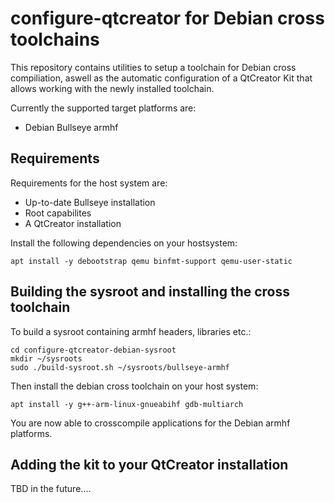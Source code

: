 # configure-qtcreator for Debian cross toolchains

This repository contains utilities to setup a toolchain for Debian cross compiliation,
aswell as the automatic configuration of a QtCreator Kit that allows working with the
newly installed toolchain.

Currently the supported target platforms are:

* Debian Bullseye armhf

## Requirements 

Requirements for the host system are:
* Up-to-date Bullseye installation
* Root capabilites
* A QtCreator installation

Install the following dependencies on your hostsystem:

    apt install -y debootstrap qemu binfmt-support qemu-user-static

## Building the sysroot and installing the cross toolchain

To build a sysroot containing armhf headers, libraries etc.:

    cd configure-qtcreator-debian-sysroot
    mkdir ~/sysroots
    sudo ./build-sysroot.sh ~/sysroots/bullseye-armhf

Then install the debian cross toolchain on your host system:

    apt install -y g++-arm-linux-gnueabihf gdb-multiarch

You are now able to crosscompile applications for the Debian armhf platforms.

## Adding the kit to your QtCreator installation

TBD in the future....
